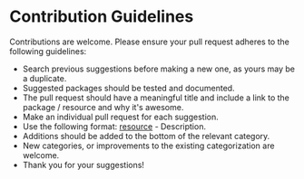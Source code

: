 # Contribution Guidelines

Contributions are welcome. Please ensure your pull request adheres to the following guidelines:

- Search previous suggestions before making a new one, as yours may be a duplicate.
- Suggested packages should be tested and documented.
- The pull request should have a meaningful title and include a link to the package / resource and why it's awesome.
- Make an individual pull request for each suggestion.
- Use the following format: [resource](link) - Description.
- Additions should be added to the bottom of the relevant category.
- New categories, or improvements to the existing categorization are welcome.
- Thank you for your suggestions!
